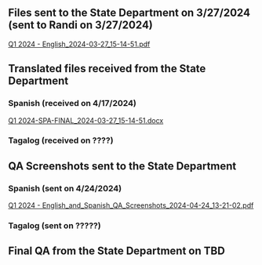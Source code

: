 ## Files sent to the State Department on 3/27/2024 (sent to Randi on 3/27/2024)
[Q1 2024 - English_2024-03-27_15-14-51.pdf](https://github.com/department-of-veterans-affairs/va.gov-team/files/14775926/Q1.2024.-.English_2024-03-27_15-14-51.pdf)

## Translated files received from the State Department 

### Spanish (received on 4/17/2024)
[Q1 2024-SPA-FINAL_2024-03-27_15-14-51.docx](https://github.com/department-of-veterans-affairs/va.gov-team/blob/master/products/health-care/checkin/translations/2024_Q1/Q1%202024%20-%20SPA-FINAL_2024-03-27_15-14-51.docx)

### Tagalog (received on ????)

## QA Screenshots sent to the State Department 

### Spanish (sent on 4/24/2024)
[Q1 2024 - English_and_Spanish_QA_Screenshots_2024-04-24_13-21-02.pdf](https://github.com/department-of-veterans-affairs/va.gov-team/files/15094863/Q1.2024.-.English_and_Spanish_QA_Screenshots_2024-04-24_13-21-02.pdf)

### Tagalog (sent on ?????)

## Final QA from the State Department on TBD

